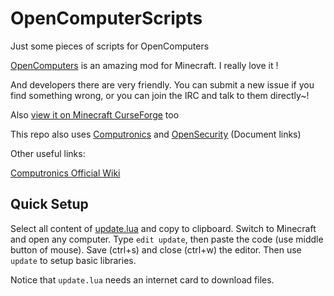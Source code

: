 # OpenComputerScripts
Just some pieces of scripts for OpenComputers

[OpenComputers](https://github.com/MightyPirates/OpenComputers) is an amazing mod for Minecraft. I really love it !

And developers there are very friendly. You can submit a new issue if you find something wrong, or you can join the IRC and talk to them directly~!

Also [view it on Minecraft CurseForge](https://minecraft.curseforge.com/projects/opencomputers) too

This repo also uses [Computronics](https://github.com/asiekierka/Computronics/tree/master/src/main/resources/assets/computronics/doc/opencomputers/computronics/en_US)  and [OpenSecurity](https://github.com/PC-Logix/OpenSecurity/wiki) (Document links)

Other useful links:

[Computronics Official Wiki](https://wiki.vexatos.com/wiki:computronics)

## Quick Setup

Select all content of [update.lua](update.lua) and copy to clipboard. Switch to Minecraft and open any computer. Type `edit update`, then paste the code (use middle button of mouse). Save (ctrl+s) and close (ctrl+w) the editor. Then use `update` to setup basic libraries.

Notice that `update.lua` needs an internet card to download files.
